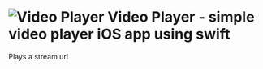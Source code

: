 ![Video Player](https://github.com/victusfate/VideoPlayer/raw/master/videoplayer.jpg)
Video Player - simple video player iOS app using swift
===

Plays a stream url
